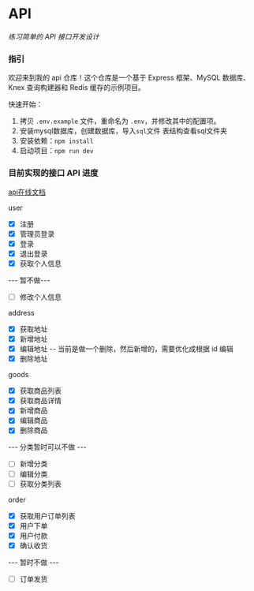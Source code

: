 # API

*练习简单的 API 接口开发设计*

### 指引

欢迎来到我的 api 仓库！这个仓库是一个基于 Express 框架、MySQL 数据库、Knex 查询构建器和 Redis 缓存的示例项目。

快速开始：

1. 拷贝 `.env.example` 文件，重命名为 `.env`，并修改其中的配置项。
2. 安装mysql数据库，创建数据库，导入`sql`文件  表结构查看sql文件夹
3. 安装依赖：`npm install`
4. 启动项目：`npm run dev`


### 目前实现的接口 API 进度

[api在线文档](https://duowan.yaogeng.top/api-docs)

user

- [x] 注册
- [x] 管理员登录
- [x] 登录
- [x] 退出登录
- [x] 获取个人信息

--- 暂不做---
- [ ] 修改个人信息

address

- [x] 获取地址
- [x] 新增地址
- [x] 编辑地址 -- 当前是做一个删除，然后新增的，需要优化成根据 id 编辑
- [x] 删除地址

goods

- [x] 获取商品列表
- [x] 获取商品详情
- [x] 新增商品
- [x] 编辑商品
- [x] 删除商品

--- 分类暂时可以不做 ---

- [ ] 新增分类
- [ ] 编辑分类
- [ ] 获取分类列表

order

- [x] 获取用户订单列表
- [x] 用户下单
- [x] 用户付款
- [x] 确认收货

--- 暂时不做 ---
- [ ] 订单发货
